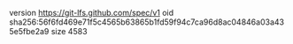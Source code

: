 version https://git-lfs.github.com/spec/v1
oid sha256:56f6fd469e71f5c4565b63865b1fd59f94c7ca96d8ac04846a03a435e5fbe2a9
size 4583
